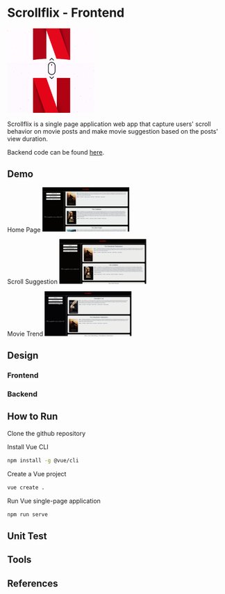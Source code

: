 # Scrollflix - Frontend
<img src="https://github.com/mnguyen0226/movie-suggestions-front-end/blob/main/docs/scrollflix_logo.png" alt="alt text" width="200">


Scrollflix is a single page application web app that capture users' scroll behavior on movie posts and make movie suggestion based on the posts' view duration.

Backend code can be found [here](https://github.com/Harishgeth/movie-suggestions-api).

## Demo
Home Page
<img src="https://github.com/mnguyen0226/movie-suggestions-front-end/blob/main/docs/home_page.gif" alt="alt text" width="200">

Scroll Suggestion
<img src="https://github.com/mnguyen0226/movie-suggestions-front-end/blob/main/docs/movie_suggestion.gif" alt="alt text" width="200">

Movie Trend
<img src="https://github.com/mnguyen0226/movie-suggestions-front-end/blob/main/docs/movie_trend.gif" alt="alt text" width="200">

## Design

### Frontend


### Backend

## How to Run
Clone the github repository

Install Vue CLI
```sh
npm install -g @vue/cli
```

Create a Vue project
```sh
vue create .
```

Run Vue single-page application
```sh
npm run serve
```
## Unit Test

## Tools

## References
